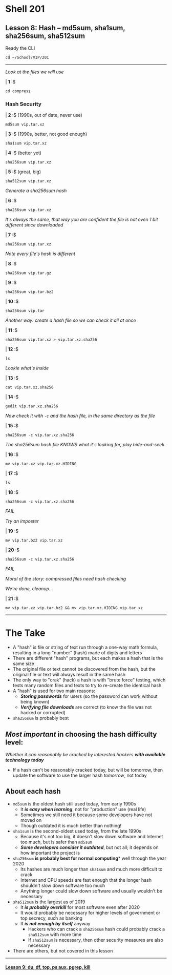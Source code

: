 # Shell 201
## Lesson 8: Hash – md5sum, sha1sum, sha256sum, sha512sum

Ready the CLI

```console
cd ~/School/VIP/201
```

___

*Look at the files we will use*

| **1** :$

```console
cd compress
```

### Hash Security

| **2** :$ (1990s, out of date, never use)

```console
md5sum vip.tar.xz
```

| **3** :$ (1990s, better, not good enough)

```console
sha1sum vip.tar.xz
```

| **4** :$ (better yet)

```console
sha256sum vip.tar.xz
```

| **5** :$ (great, big)

```console
sha512sum vip.tar.xz
```

*Generate a sha256sum hash*

| **6** :$

```console
sha256sum vip.tar.xz
```

*It's always the same, that way you are confident the file is not even 1 bit different since downloaded*

| **7** :$

```console
sha256sum vip.tar.xz
```

*Note every file's hash is different*

| **8** :$

```console
sha256sum vip.tar.gz
```

| **9** :$

```console
sha256sum vip.tar.bz2
```

| **10** :$

```console
sha256sum vip.tar
```

*Another way: create a hash file so we can check it all at once*

| **11** :$

```console
sha256sum vip.tar.xz > vip.tar.xz.sha256
```

| **12** :$

```console
ls
```

*Lookie what's inside*

| **13** :$

```console
cat vip.tar.xz.sha256
```

| **14** :$

```console
gedit vip.tar.xz.sha256
```

*Now check it with `-c` and the hash file, in the same directory as the file*

| **15** :$

```console
sha256sum -c vip.tar.xz.sha256
```

*The sha256sum hash file KNOWS what it's looking for, play hide-and-seek*

| **16** :$

```console
mv vip.tar.xz vip.tar.xz.HIDING
```

| **17** :$

```console
ls
```

| **18** :$

```console
sha256sum -c vip.tar.xz.sha256
```

*FAIL*

*Try an imposter*

| **19** :$

```console
mv vip.tar.bz2 vip.tar.xz
```

| **20** :$

```console
sha256sum -c vip.tar.xz.sha256
```

*FAIL*

*Moral of the story: compressed files need hash checking*

*We're done, cleanup...*

| **21** :$

```console
mv vip.tar.xz vip.tar.bz2 && mv vip.tar.xz.HIDING vip.tar.xz
```

___

# The Take

- A "hash" is file or string of text run through a one-way math formula, resulting in a long "number" (hash) made of digits and letters
- There are different "hash" programs, but each makes a hash that is the same size
- The original file or text cannot be discovered from the hash, but the original file or text will always result in the same hash
- The only way to "crak" (hack) a hash is with "brute force" testing, which tests many random files and texts to try to re-create the identical hash
- A "hash" is used for two main reasons:
  - ***Storing passwords*** for users (so the password can work without being known)
  - ***Verifying file downloads*** are correct (to know the file was not hacked or corrupted)
- `sha256sum` is probably best

## *Most important* in choosing the hash difficulty level:
*Whether it can reasonably be cracked by interested hackers* ***with available technology today***
  - If a hash can't be reasonably cracked today, but will be tomorrow, then update the software to use the larger hash *tomorrow*, not today

## About each hash
- `md5sum` is the oldest hash still used today, from early 1990s
  - It ***is easy when learning***, not for "production" use (real life)
  - Sometimes we still need it because some developers have not moved on
  - Though outdated it is much better than nothing!
- `sha1sum` is the second-oldest used today, from the late 1990s
  - Because it's not too big, it doesn't slow down software and Internet too much, but is safer than `md5sum`
  - ***Some developers consider it outdated***, but not all; it depends on how important the project is
- `sha256sum` **is probably best for normal computing*** well through the year 2020
  - Its hashes are much longer than `sha1sum` and much more difficult to crack
  - Internet and CPU speeds are fast enough that the longer hash shouldn't slow down software too much
  - Anything longer could slow down software and usually wouldn't be necessary
- `sha512sum` is the largest as of 2019
  - It ***is probably overkill*** for most software even after 2020
  - It would probably be necessary for higher levels of government or top secrecy, such as banking
  - It ***is not enough by itself*** anyway
    - Hackers who can crack a `sha256sum` hash could probably crack a `sha512sum` with more time
    - If `sha512sum` is necessary, then other security measures are also necessary
- There are others, but not covered in this lesson

___

#### [Lesson 9: du, df, top, ps aux, pgrep, kill](https://github.com/inkVerb/vip/blob/master/201/Lesson-09.md)
